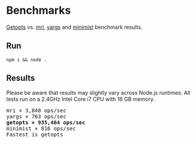 # Benchmarks

[Getopts](../README.md) vs. [mri](https://github.com/lukeed/mri), [yargs](https://github.com/yargs/yargs) and [minimist](https://github.com/substack/minimist) benchmark results.

## Run

```
npm i && node .
```

## Results

Please be aware that results may slightly vary across Node.js runtimes. All tests run on a 2.4GHz Intel Core i7 CPU with 16 GB memory.

<pre>
mri × 3,848 ops/sec
yargs × 763 ops/sec
<b>getopts × 935,464 ops/sec</b>
minimist × 816 ops/sec
Fastest is getopts
</pre>
